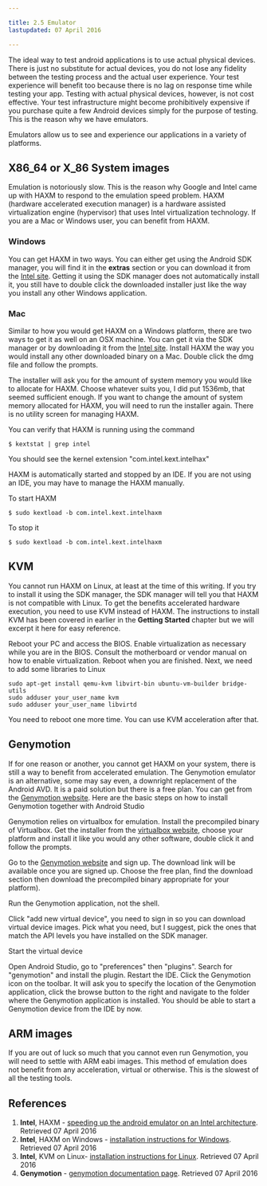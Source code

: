 ```yaml
---

title: 2.5 Emulator
lastupdated: 07 April 2016

---
```



The ideal way to test android applications is to use actual physical devices. There is just no substitute for actual devices, you do not lose any fidelity between the testing process and the actual user experience. Your test experience will benefit too because there is no lag on response time while testing your app. Testing with actual physical devices, however, is not cost effective. Your test infrastructure might become prohibitively expensive if you purchase quite a few Android devices simply for the purpose of testing. This is the reason why we have emulators. 

Emulators allow us to see and experience our applications in a variety of platforms. 


## X86_64 or X_86 System images

Emulation is notoriously slow. This is the reason why Google and Intel came up with HAXM to respond to the emulation speed problem. HAXM (hardware accelerated execution manager) is a hardware assisted virtualization engine (hypervisor) that uses Intel virtualization technology.  If you are a Mac or Windows user, you can benefit from HAXM.   

### Windows

You can get HAXM in two ways. You can either get using the Android SDK manager, you will find it in the **extras** section or you can download it from the [Intel site](https://software.intel.com/en-us/android/articles/intel-hardware-accelerated-execution-manager). Getting it using the SDK manager does not automatically install it, you still have to double click the downloaded installer just like the way you install any other Windows application.  

### Mac 

Similar to how you would get HAXM on a Windows platform, there are two ways to get it as well on an OSX machine. You can get it via the SDK manager or by downloading it from the [Intel site](https://software.intel.com/en-us/android/articles/intel-hardware-accelerated-execution-manager).  Install HAXM the way you would install any other downloaded binary on a Mac. Double click the dmg file and follow the prompts. 

The installer will ask you for the amount of system memory you would like to allocate for HAXM. Choose whatever suits you, I did put 1536mb, that seemed sufficient enough. If you want to change the amount of system memory allocated for HAXM, you will need to run the installer again. There is no utility screen for managing HAXM.

You can verify that HAXM  is running using the command

~~~~
$ kextstat | grep intel
~~~~

You should see the kernel extension "com.intel.kext.intelhax" 

HAXM is automatically started and stopped by an IDE. If you are not using an IDE, you may have to manage the HAXM manually. 

To start HAXM

~~~~
$ sudo kextload -b com.intel.kext.intelhaxm
~~~~

To stop it

~~~~
$ sudo kextload -b com.intel.kext.intelhaxm
~~~~

## KVM

You cannot run HAXM on Linux, at least at the time of this writing. If you try to install it using the SDK manager, the SDK manager will tell you that HAXM is not compatible with Linux. To get the benefits accelerated hardware execution, you need to use KVM instead of HAXM.  The instructions  to install KVM  has been covered in earlier in the **Getting Started** chapter but we will excerpt it here for easy reference.

Reboot your PC and access the BIOS. Enable virtualization as necessary while you  are in the BIOS. Consult the motherboard or vendor manual on how to enable virtualization. Reboot when you are finished.  Next, we need to add some libraries to Linux

~~~~
sudo apt-get install qemu-kvm libvirt-bin ubuntu-vm-builder bridge-utils
sudo adduser your_user_name kvm
sudo adduser your_user_name libvirtd
~~~~

You need to reboot one more time. You can use KVM acceleration after that.

## Genymotion 

If for one reason or another, you cannot get HAXM on your system, there is still a way to benefit from accelerated emulation. The Genymotion emulator is an alternative, some may say even, a downright replacement of the Android AVD. It is a paid solution but there is a free plan. You can get from the [Genymotion website](https://www.genymotion.com/). Here are the basic steps on how to install Genymotion together with Android Studio

Genymotion relies on virtualbox for emulation. Install the precompiled binary of Virtualbox. Get the installer from the [virtualbox website](https://www.virtualbox.org/), choose your platform and install it like you would any other software, double click it and follow the prompts.  

Go to the [Genymotion website](https://www.genymotion.com) and sign up. The download link will be available once you are signed up. Choose the free plan, find the download section then download the precompiled binary appropriate for your platform). 

Run the Genymotion application, not the shell.

Click "add new virtual device", you need to sign in so you can download virtual device images. Pick what you need, but I suggest, pick the ones that match the API levels you have installed on the SDK manager.

Start the virtual device

Open Android Studio, go to "preferences" then "plugins". Search for "genymotion" and install the plugin. Restart the IDE. Click the Genymotion icon on the toolbar. It will ask you to specify the location of the Genymotion application, click the browse button to the right and navigate to the folder where the Genymotion application is installed. You should be able to start a Genymotion device from the IDE by now.


## ARM images

If you are out of luck so much that you cannot even run Genymotion, you will need to settle with ARM eabi images. This method of emulation does not benefit from any acceleration, virtual or otherwise.  This is the slowest of all the testing tools.

## References

1. **Intel**, HAXM - [speeding up the android emulator on an Intel architecture](https://software.intel.com/en-us/android/articles/speeding-up-the-android-emulator-on-intel-architecture#_Toc358213273). Retrieved 07 April 2016
2. **Intel**, HAXM on Windows - [installation instructions for Windows](https://software.intel.com/en-us/android/articles/installation-instructions-for-intel-hardware-accelerated-execution-manager-windows). Retrieved 07 April 2016
3. **Intel**, KVM on Linux- [installation instructions for Linux](https://software.intel.com/en-us/blogs/2012/03/12/how-to-start-intel-hardware-assisted-virtualization-hypervisor-on-linux-to-speed-up-intel-android-x86-emulator). Retrieved 07 April 2016
4. **Genymotion** - [genymotion documentation page](https://docs.genymotion.com/Content/Home.htm). Retrieved 07 April 2016




